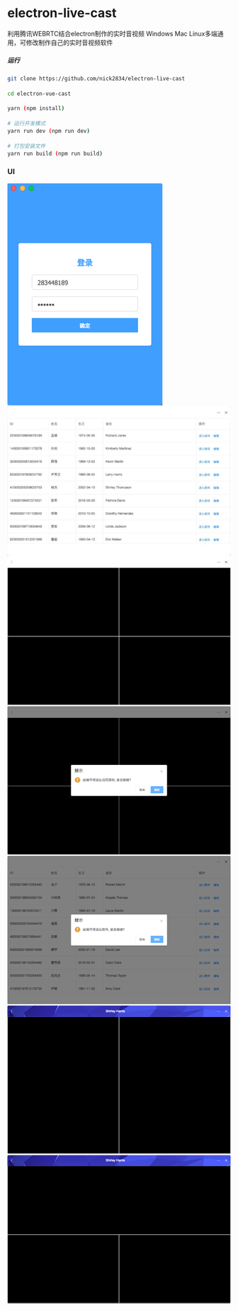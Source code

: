 # electron-live-cast
利用腾讯WEBRTC结合electron制作的实时音视频
Windows Mac Linux多端通用，可修改制作自己的实时音视频软件

##### 运行

``` bash
git clone https://github.com/nick2834/electron-live-cast

cd electron-vue-cast

yarn (npm install)

# 运行开发模式
yarn run dev (npm run dev)

# 打包安装文件 
yarn run build (npm run build)

```

### UI

![](https://github.com/nick2834/electron-live-cast/blob/master/01.jpg)
![](https://github.com/nick2834/electron-live-cast/blob/master/02.jpg)
![](https://github.com/nick2834/electron-live-cast/blob/master/03.jpg)
![](https://github.com/nick2834/electron-live-cast/blob/master/04.jpg)
![](https://github.com/nick2834/electron-live-cast/blob/master/05.jpg)
![](https://github.com/nick2834/electron-live-cast/blob/master/06.jpg)
![](https://github.com/nick2834/electron-live-cast/blob/master/07.jpg)